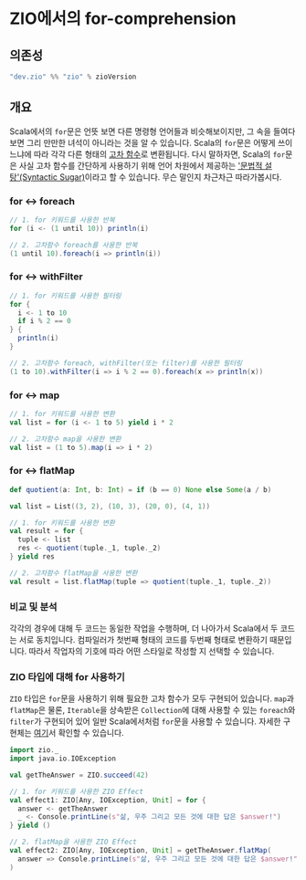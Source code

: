 # ZIO에서의 for-comprehension
## 의존성
```scala
"dev.zio" %% "zio" % zioVersion
```

## 개요
Scala에서의 `for`문은 언뜻 보면 다른 명령형 언어들과 비슷해보이지만, 그 속을 들여다보면 그리 만만한 녀석이 아니라는 것을 알 수 있습니다. Scala의 `for`문은 어떻게 쓰이느냐에 따라 각각 다른 형태의 [고차 함수](https://ko.wikipedia.org/wiki/%EA%B3%A0%EC%B0%A8_%ED%95%A8%EC%88%98)로 변환됩니다. 다시 말하자면, Scala의 `for`문은 사실 고차 함수를 간단하게 사용하기 위해 언어 차원에서 제공하는 ['문법적 설탕'(Syntactic Sugar)](https://hjaem.info/articles/kr_2008_1)이라고 할 수 있습니다. 무슨 말인지 차근차근 따라가봅시다.

### for <-> foreach
```scala
// 1. for 키워드를 사용한 반복
for (i <- (1 until 10)) println(i)

// 2. 고차함수 foreach를 사용한 반복
(1 until 10).foreach(i => println(i))
```

### for <-> withFilter
```scala
// 1. for 키워드를 사용한 필터링
for {
  i <- 1 to 10
  if i % 2 == 0
} {
  println(i)
}

// 2. 고차함수 foreach, withFilter(또는 filter)를 사용한 필터링
(1 to 10).withFilter(i => i % 2 == 0).foreach(x => println(x))
```

### for <-> map
```scala
// 1. for 키워드를 사용한 변환
val list = for (i <- 1 to 5) yield i * 2

// 2. 고차함수 map을 사용한 변환
val list = (1 to 5).map(i => i * 2)
```

### for <-> flatMap
```scala
def quotient(a: Int, b: Int) = if (b == 0) None else Some(a / b)

val list = List((3, 2), (10, 3), (20, 0), (4, 1))

// 1. for 키워드를 사용한 변환
val result = for {
  tuple <- list
  res <- quotient(tuple._1, tuple._2)
} yield res

// 2. 고차함수 flatMap을 사용한 변환
val result = list.flatMap(tuple => quotient(tuple._1, tuple._2))
```

### 비교 및 분석
각각의 경우에 대해 두 코드는 동일한 작업을 수행하며, 더 나아가서 Scala에서 두 코드는 서로 동치입니다. 컴파일러가 첫번째 형태의 코드를 두번째 형태로 변환하기 때문입니다. 따라서 작업자의 기호에 따라 어떤 스타일로 작성할 지 선택할 수 있습니다.

### ZIO 타입에 대해 for 사용하기
`ZIO` 타입은 `for`문을 사용하기 위해 필요한 고차 함수가 모두 구현되어 있습니다. `map`과 `flatMap`은 물론, `Iterable`을 상속받은 `Collection`에 대해 사용할 수 있는 `foreach`와 `filter`가 구현되어 있어 일반 Scala에서처럼 `for`문을 사용할 수 있습니다. 자세한 구현체는 [여기](https://github.com/zio/zio/blob/series/2.x/core/shared/src/main/scala/zio/ZIO.scala)서 확인할 수 있습니다. 

```scala
import zio._
import java.io.IOException

val getTheAnswer = ZIO.succeed(42)

// 1. for 키워드를 사용한 ZIO Effect
val effect1: ZIO[Any, IOException, Unit] = for {
  answer <- getTheAnswer
  _ <- Console.printLine(s"삶, 우주 그리고 모든 것에 대한 답은 $answer!")
} yield ()

// 2. flatMap을 사용한 ZIO Effect
val effect2: ZIO[Any, IOException, Unit] = getTheAnswer.flatMap(
  answer => Console.printLine(s"삶, 우주 그리고 모든 것에 대한 답은 $answer!")
)
```
